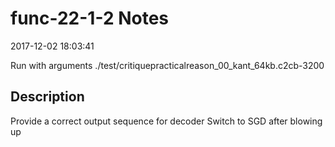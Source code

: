 # func-22-1-2 Notes

2017-12-02 18:03:41

Run with arguments ./test/critiquepracticalreason_00_kant_64kb.c2cb-3200 

## Description

Provide a correct output sequence for decoder
Switch to SGD after blowing up
